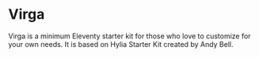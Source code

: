 # Virga

Virga is a minimum Eleventy starter kit for those who love to customize for your own needs. It is based on Hylia Starter Kit created by Andy Bell.
